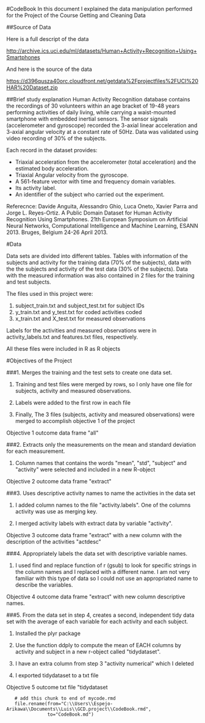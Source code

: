 #CodeBook
In this document I explained the data manipulation performed for the Project of the Course Getting and Cleaning Data

##Source of Data

Here is a full descript of the data 

<http://archive.ics.uci.edu/ml/datasets/Human+Activity+Recognition+Using+Smartphones>

And here is the source of the data

<https://d396qusza40orc.cloudfront.net/getdata%2Fprojectfiles%2FUCI%20HAR%20Dataset.zip>


##Brief study explanation
Human Activity Recognition database contains the recordings of 30 volunteers within an age bracket of 19-48 years performing activities of daily living, while carrying a waist-mounted smartphone with embedded inertial sensors. The sensor signals (accelerometer and gyroscope) recorded the 3-axial linear acceleration and 3-axial angular velocity at a constant rate of 50Hz. Data was validated using video recording of 30% of the subjects.

Each record in the dataset provides: 
- Triaxial acceleration from the accelerometer (total acceleration) and the estimated body acceleration. 
- Triaxial Angular velocity from the gyroscope. 
- A 561-feature vector with time and frequency domain variables. 
- Its activity label. 
- An identifier of the subject who carried out the experiment.

Referecnce: Davide Anguita, Alessandro Ghio, Luca Oneto, Xavier Parra and Jorge L. Reyes-Ortiz. A Public Domain Dataset for Human Activity Recognition Using Smartphones. 21th European Symposium on Artificial Neural Networks, Computational Intelligence and Machine Learning, ESANN 2013. Bruges, Belgium 24-26 April 2013.

#Data

Data sets are divided into different tables. Tables with information of the subjects and activity for the training data (70% of the subjects), data with the the subjects and activity of the test data (30% of the subjects). Data with the measured information was also contained in 2 files for the training and test subjects.

The files used in this project were:  

1. subject_train.txt and subject_test.txt   for subject IDs
2. y_train.txt and y_test.txt for coded activities coded
3. x_train.txt and X_test.txt for  measured observations 

Labels for the activities and measured observations were in activity_labels.txt and features.txt files, respectively.

All these files were included in R as R objects

#Objectives of the Project

###1. Merges the training and the test sets to create one data set.

1. Training and test files were merged by rows, so I only have one file for subjects, activity and measured observations.

2. Labels were added to the first row in each file

3. Finally, The 3 files (subjects, activity and measured observations) were merged to accomplish objective 1 of the project

Objective 1 outcome data frame "all"

###2. Extracts only the measurements on the mean and standard deviation for each measurement.

1. Column names that contains the words "mean", "std", "subject" and "activity" were selected and included in a new R-object

Objective 2 outcome data frame "extract"

###3. Uses descriptive activity names to name the activities in the data set

1. I added column names to the file "activity.labels". One of the columns activity was use as merging key.   

2. I merged activity labels with extract data by variable "activity". 

Objective 3 outcome data frame "extract" with a new column with the description of the activities "actdesc"

###4. Appropriately labels the data set with descriptive variable names. 

1. I used find and replace function of r (gsub) to look for specific strings in the column names and I replaced with a different name. I am not very familiar with this type of data so I could not use an appropriated name to describe the variables.

Objective 4 outcome data frame "extract" with new column descriptive names.

###5. From the data set in step 4, creates a second, independent tidy data set with the average of each variable for each activity and each subject.

1. Installed the plyr package

2. Use the function ddply to compute the mean of EACH columns by activity and subject in a new r-object called "tidydataset".

3. I have an extra column from step 3 "activity numerical" which I deleted

4. I exported tidydataset to a txt file

Objective 5 outcome txt file "tidydataset
```{r, include=FALSE}
   # add this chunk to end of mycode.rmd
   file.rename(from="C:\\Users\\Espejo-Arikawa\\Documents\\Luis\\GCD.project\\CodeBook.rmd", 
               to="CodeBook.md")

```
